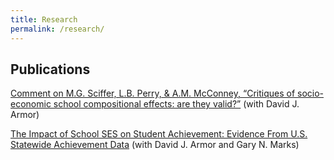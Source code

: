 ```yaml
---
title: Research
permalink: /research/
---
```


## Publications

[Comment on M.G. Sciffer, L.B. Perry, & A.M. McConney, “Critiques of socio-economic school compositional effects: are they valid?”](http://aronmalatinszky.github.io/files/malatinszky_comment_2021.pdf)
(with David J. Armor)

[The Impact of School SES on Student Achievement: Evidence From U.S. Statewide Achievement Data](http://aronmalatinszky.github.io/files/armor_ses_2018.pdf)
(with David J. Armor and Gary N. Marks)
